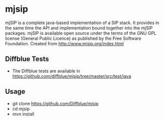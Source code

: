 # mjsip
mjSIP is a complete java-based implementation of a SIP stack. It provides in the same time the API and implementation bound together into the mjSIP packages. mjSIP is available open source under the terms of the GNU GPL license (General Public Licence) as published by the Free Software Foundation.
Created from http://www.mjsip.org/index.html
## Diffblue Tests
- The Diffblue tests are available in https://github.com/diffblue/mjsip/tree/master/src/test/java
## Usage
- git clone https://github.com/Diffblue/mjsip
- cd mjsip
- mvn install
